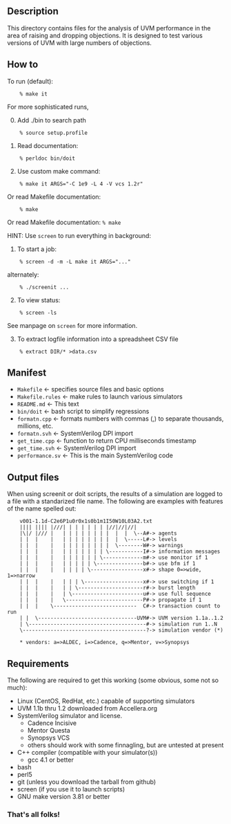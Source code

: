 Description
-----------

This directory contains files for the analysis
of UVM performance in the area of raising and dropping
objections. It is designed to test various versions
of UVM with large numbers of objections.

How to
------

To run (default):

```
    % make it
```

For more sophisticated runs,

0. Add ./bin to search path

```
    % source setup.profile
```

1. Read documentation:

```
    % perldoc bin/doit
```

2. Use custom make command:

```
    % make it ARGS="-C 1e9 -L 4 -V vcs 1.2r"
```

Or read Makefile documentation:
```
    % make
```

Or read Makefile documentation:
``
    % make
``

HINT: Use `screen` to run everything in background:

1. To start a job:

```
    % screen -d -m -L make it ARGS="..."
```

alternately:

```
    % ./screenit ...
```

2. To view status:

```
    % screen -ls
```

See manpage on `screen` for more information.

3. To extract logfile information into a spreadsheet CSV file

```
    % extract DIR/* >data.csv
```

Manifest
--------

- `Makefile` <- specifies source files and basic options
- `Makefile.rules` <- make rules to launch various simulators
- `README.md` <- This text
- `bin/doit` <- bash script to simplify regressions
- `formatn.cpp` <- formats numbers with commas (,) to separate thousands, millions, etc.
- `formatn.svh` <- SystemVerilog DPI import
- `get_time.cpp` <- function to return CPU milliseconds timestamp
- `get_time.svh` <- SystemVerilog DPI import
- `performance.sv` <- This is the main SystemVerilog code

Output files
------------

When using screenit or doit scripts, the results of a simulation are logged to a
file with a standarized file name. The following are examples with features of
the name spelled out:

```
    v001-1.1d-C2e6P1u0r0x1s0b1m1I50W10L03A2.txt                           
    |||| |||| |///| | | | | | | |//|//|//|                                
    |\|/ |/// |   | | | | | | | |  |  |  \--A#-> agents                   
    | |  |    |   | | | | | | | |  |  \-----L#-> levels                   
    | |  |    |   | | | | | | | |  \--------W#-> warnings                 
    | |  |    |   | | | | | | | \-----------I#-> information messages     
    | |  |    |   | | | | | | \-------------m#-> use monitor if 1         
    | |  |    |   | | | | | \---------------b#-> use bfm if 1             
    | |  |    |   | | | | \-----------------x#-> shape 0=>wide, 1=>narrow 
    | |  |    |   | | | \-------------------x#-> use switching if 1       
    | |  |    |   | | \---------------------r#-> burst length             
    | |  |    |   | \-----------------------u#-> use full sequence        
    | |  |    |   \-------------------------P#-> propagate if 1           
    | |  |    \---------------------------  C#-> transaction count to run 
    | |  \--------------------------------UVM#-> UVM version 1.1a..1.2    
    | \--------------------------------------#-> simulation run 1..N      
    \----------------------------------------?-> simulation vendor (*)    

    * vendors: a=>ALDEC, i=>Cadence, q=>Mentor, v=>Synopsys 
```

Requirements
------------
The following are required to get this working (some obvious, some not so much):

- Linux (CentOS, RedHat, etc.) capable of supporting simulators
- UVM 1.1b thru 1.2 downloaded from Accellera.org
- SystemVerilog simulator and license.
  + Cadence Incisive
  + Mentor Questa
  + Synopsys VCS
  + others should work with some finnagling, but are untested at present
- C++ compiler (compatible with your simulator(s))
  + gcc 4.1 or better
- bash
- perl5
- git (unless you download the tarball from github)
- screen (if you use it to launch scripts)
- GNU make version 3.81 or better

### That's all folks!

